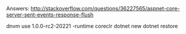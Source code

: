 Answers: http://stackoverflow.com/questions/36227565/aspnet-core-server-sent-events-response-flush

dnvm use 1.0.0-rc2-20221 -runtime coreclr
dotnet new
dotnet restore
